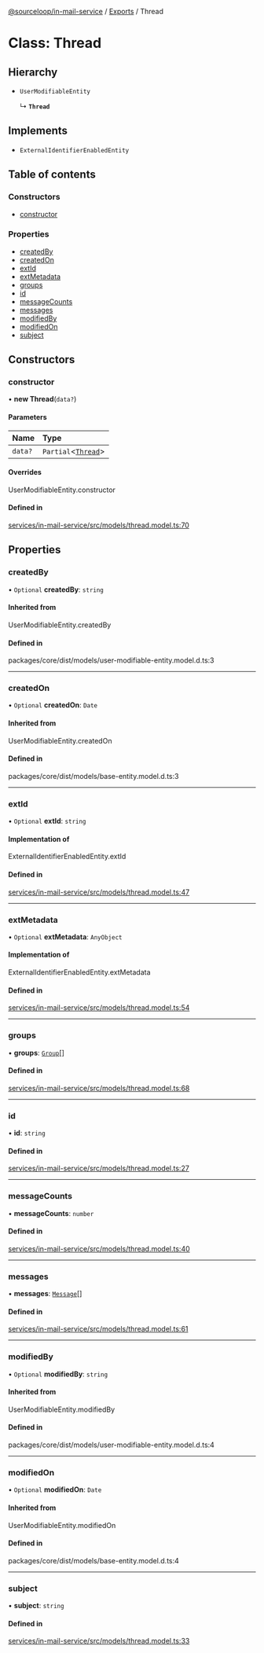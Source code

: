 [@sourceloop/in-mail-service](../README.md) / [Exports](../modules.md) / Thread

# Class: Thread

## Hierarchy

- `UserModifiableEntity`

  ↳ **`Thread`**

## Implements

- `ExternalIdentifierEnabledEntity`

## Table of contents

### Constructors

- [constructor](Thread.md#constructor)

### Properties

- [createdBy](Thread.md#createdby)
- [createdOn](Thread.md#createdon)
- [extId](Thread.md#extid)
- [extMetadata](Thread.md#extmetadata)
- [groups](Thread.md#groups)
- [id](Thread.md#id)
- [messageCounts](Thread.md#messagecounts)
- [messages](Thread.md#messages)
- [modifiedBy](Thread.md#modifiedby)
- [modifiedOn](Thread.md#modifiedon)
- [subject](Thread.md#subject)

## Constructors

### constructor

• **new Thread**(`data?`)

#### Parameters

| Name | Type |
| :------ | :------ |
| `data?` | `Partial`<[`Thread`](Thread.md)\> |

#### Overrides

UserModifiableEntity.constructor

#### Defined in

[services/in-mail-service/src/models/thread.model.ts:70](https://github.com/sourcefuse/loopback4-microservice-catalog/blob/00e854d46/services/in-mail-service/src/models/thread.model.ts#L70)

## Properties

### createdBy

• `Optional` **createdBy**: `string`

#### Inherited from

UserModifiableEntity.createdBy

#### Defined in

packages/core/dist/models/user-modifiable-entity.model.d.ts:3

___

### createdOn

• `Optional` **createdOn**: `Date`

#### Inherited from

UserModifiableEntity.createdOn

#### Defined in

packages/core/dist/models/base-entity.model.d.ts:3

___

### extId

• `Optional` **extId**: `string`

#### Implementation of

ExternalIdentifierEnabledEntity.extId

#### Defined in

[services/in-mail-service/src/models/thread.model.ts:47](https://github.com/sourcefuse/loopback4-microservice-catalog/blob/00e854d46/services/in-mail-service/src/models/thread.model.ts#L47)

___

### extMetadata

• `Optional` **extMetadata**: `AnyObject`

#### Implementation of

ExternalIdentifierEnabledEntity.extMetadata

#### Defined in

[services/in-mail-service/src/models/thread.model.ts:54](https://github.com/sourcefuse/loopback4-microservice-catalog/blob/00e854d46/services/in-mail-service/src/models/thread.model.ts#L54)

___

### groups

• **groups**: [`Group`](Group.md)[]

#### Defined in

[services/in-mail-service/src/models/thread.model.ts:68](https://github.com/sourcefuse/loopback4-microservice-catalog/blob/00e854d46/services/in-mail-service/src/models/thread.model.ts#L68)

___

### id

• **id**: `string`

#### Defined in

[services/in-mail-service/src/models/thread.model.ts:27](https://github.com/sourcefuse/loopback4-microservice-catalog/blob/00e854d46/services/in-mail-service/src/models/thread.model.ts#L27)

___

### messageCounts

• **messageCounts**: `number`

#### Defined in

[services/in-mail-service/src/models/thread.model.ts:40](https://github.com/sourcefuse/loopback4-microservice-catalog/blob/00e854d46/services/in-mail-service/src/models/thread.model.ts#L40)

___

### messages

• **messages**: [`Message`](Message.md)[]

#### Defined in

[services/in-mail-service/src/models/thread.model.ts:61](https://github.com/sourcefuse/loopback4-microservice-catalog/blob/00e854d46/services/in-mail-service/src/models/thread.model.ts#L61)

___

### modifiedBy

• `Optional` **modifiedBy**: `string`

#### Inherited from

UserModifiableEntity.modifiedBy

#### Defined in

packages/core/dist/models/user-modifiable-entity.model.d.ts:4

___

### modifiedOn

• `Optional` **modifiedOn**: `Date`

#### Inherited from

UserModifiableEntity.modifiedOn

#### Defined in

packages/core/dist/models/base-entity.model.d.ts:4

___

### subject

• **subject**: `string`

#### Defined in

[services/in-mail-service/src/models/thread.model.ts:33](https://github.com/sourcefuse/loopback4-microservice-catalog/blob/00e854d46/services/in-mail-service/src/models/thread.model.ts#L33)
